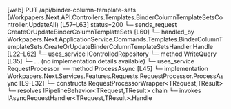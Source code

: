 [web] PUT /api/binder-column-template-sets  (Workpapers.Next.API.Controllers.Templates.BinderColumnTemplateSetsController.UpdateAll)  [L57–L63] status=200
  └─ sends_request CreateOrUpdateBinderColumnTemplateSets [L60]
    └─ handled_by Workpapers.Next.ApplicationService.Commands.Templates.BinderColumnTemplateSets.CreateOrUpdateBinderColumnTemplateSetsHandler.Handle [L22–L62]
      └─ uses_service IControlledRepository<BinderColumnTemplateSet>
        └─ method WriteQuery [L35]
          └─ ... (no implementation details available)
      └─ uses_service RequestProcessor
        └─ method ProcessAsync [L45]
          └─ implementation Workpapers.Next.Services.Features.Requests.RequestProcessor.ProcessAsync [L9-L32]
            └─ constructs RequestProcessorWrapper<TRequest,TResult>
            └─ resolves IPipelineBehavior<TRequest,TResult> chain
            └─ invokes IAsyncRequestHandler<TRequest,TResult>.Handle


